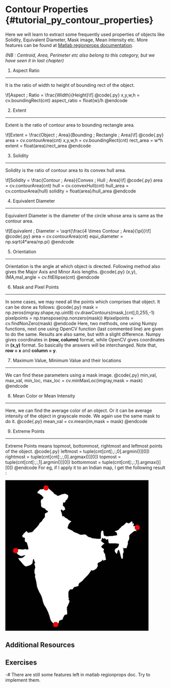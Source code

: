 Contour Properties {#tutorial_py_contour_properties}
==================

Here we will learn to extract some frequently used properties of objects like Solidity, Equivalent
Diameter, Mask image, Mean Intensity etc. More features can be found at [Matlab regionprops
documentation](http://www.mathworks.in/help/images/ref/regionprops.html).

*(NB : Centroid, Area, Perimeter etc also belong to this category, but we have seen it in last
chapter)*

1. Aspect Ratio
---------------

It is the ratio of width to height of bounding rect of the object.

\f[Aspect \; Ratio = \frac{Width}{Height}\f]
@code{.py}
x,y,w,h = cv.boundingRect(cnt)
aspect_ratio = float(w)/h
@endcode

2. Extent
---------

Extent is the ratio of contour area to bounding rectangle area.

\f[Extent = \frac{Object \; Area}{Bounding \; Rectangle \; Area}\f]
@code{.py}
area = cv.contourArea(cnt)
x,y,w,h = cv.boundingRect(cnt)
rect_area = w*h
extent = float(area)/rect_area
@endcode

3. Solidity
-----------

Solidity is the ratio of contour area to its convex hull area.

\f[Solidity = \frac{Contour \; Area}{Convex \; Hull \; Area}\f]
@code{.py}
area = cv.contourArea(cnt)
hull = cv.convexHull(cnt)
hull_area = cv.contourArea(hull)
solidity = float(area)/hull_area
@endcode

4. Equivalent Diameter
----------------------

Equivalent Diameter is the diameter of the circle whose area is same as the contour area.

\f[Equivalent \; Diameter = \sqrt{\frac{4 \times Contour \; Area}{\pi}}\f]
@code{.py}
area = cv.contourArea(cnt)
equi_diameter = np.sqrt(4*area/np.pi)
@endcode

5. Orientation
--------------

Orientation is the angle at which object is directed. Following method also gives the Major Axis and
Minor Axis lengths.
@code{.py}
(x,y),(MA,ma),angle = cv.fitEllipse(cnt)
@endcode

6. Mask and Pixel Points
------------------------

In some cases, we may need all the points which comprises that object. It can be done as follows:
@code{.py}
mask = np.zeros(imgray.shape,np.uint8)
cv.drawContours(mask,[cnt],0,255,-1)
pixelpoints = np.transpose(np.nonzero(mask))
#pixelpoints = cv.findNonZero(mask)
@endcode
Here, two methods, one using Numpy functions, next one using OpenCV function (last commented line)
are given to do the same. Results are also same, but with a slight difference. Numpy gives
coordinates in **(row, column)** format, while OpenCV gives coordinates in **(x,y)** format. So
basically the answers will be interchanged. Note that, **row = x** and **column = y**.

7. Maximum Value, Minimum Value and their locations
---------------------------------------------------

We can find these parameters using a mask image.
@code{.py}
min_val, max_val, min_loc, max_loc = cv.minMaxLoc(imgray,mask = mask)
@endcode

8. Mean Color or Mean Intensity
-------------------------------

Here, we can find the average color of an object. Or it can be average intensity of the object in
grayscale mode. We again use the same mask to do it.
@code{.py}
mean_val = cv.mean(im,mask = mask)
@endcode

9. Extreme Points
-----------------

Extreme Points means topmost, bottommost, rightmost and leftmost points of the object.
@code{.py}
leftmost = tuple(cnt[cnt[:,:,0].argmin()][0])
rightmost = tuple(cnt[cnt[:,:,0].argmax()][0])
topmost = tuple(cnt[cnt[:,:,1].argmin()][0])
bottommost = tuple(cnt[cnt[:,:,1].argmax()][0])
@endcode
For eg, if I apply it to an Indian map, I get the following result :

![image](images/extremepoints.jpg)

Additional Resources
--------------------

Exercises
---------

-#  There are still some features left in matlab regionprops doc. Try to implement them.
